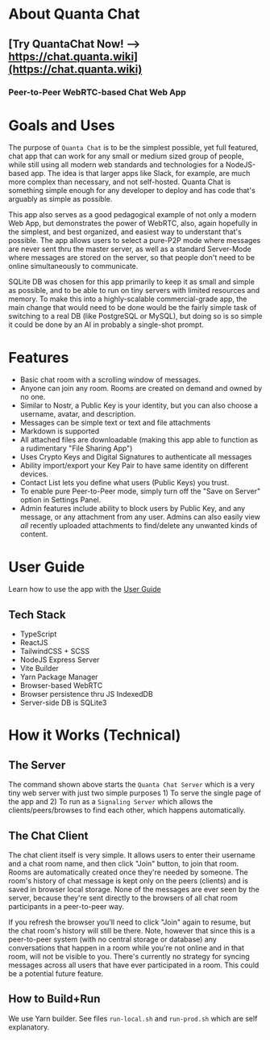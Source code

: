# About Quanta Chat

## [Try QuantaChat Now! --> https://chat.quanta.wiki](https://chat.quanta.wiki)

### Peer-to-Peer WebRTC-based Chat Web App

# Goals and Uses

The purpose of `Quanta Chat` is to be the simplest possible, yet full featured, chat app that can work for any small or medium sized group of people, while still using all modern web standards and technologies for a NodeJS-based app. The idea is that larger apps like Slack, for example, are much more complex than necessary, and not self-hosted. Quanta Chat is something simple enough for any developer to deploy and has code that's arguably as simple as possible.

This app also serves as a good pedagogical example of not only a modern Web App, but demonstrates the power of WebRTC, also, again hopefully in the simplest, and best organized, and easiest way to understant that's possible. The app allows users to select a pure-P2P mode where messages are never sent thru the master server, as well as a standard Server-Mode where messages are stored on the server, so that people don't need to be online simultaneously to communicate.

SQLite DB was chosen for this app primarily to keep it as small and simple as possible, and to be able to run on tiny servers with limited resources and memory. To make this into a highly-scalable commercial-grade app, the main change that would need to be done would be the fairly simple task of switching to a real DB (like PostgreSQL or MySQL), but doing so is so simple it could be done by an AI in probably a single-shot prompt.

# Features

* Basic chat room with a scrolling window of messages.
* Anyone can join any room. Rooms are created on demand and owned by no one.
* Similar to Nostr, a Public Key is your identity, but you can also choose a username, avatar, and description.
* Messages can be simple text or text and file attachments
* Markdown is supported
* All attached files are downloadable (making this app able to function as a rudimentary "File Sharing App")
* Uses Crypto Keys and Digital Signatures to authenticate all messages
* Ability import/export your Key Pair to have same identity on different devices.
* Contact List lets you define what users (Public Keys) you trust.
* To enable pure Peer-to-Peer mode, simply turn off the "Save on Server" option in Settings Panel. 
* Admin features include ability to block users by Public Key, and any message, or any attachment from any user. Admins can also easily view *all* recently uploaded attachments to find/delete any unwanted kinds of content.

# User Guide

Learn how to use the app with the [User Guide](public/user-guide.md)

## Tech Stack

* TypeScript
* ReactJS
* TailwindCSS + SCSS
* NodeJS Express Server 
* Vite Builder
* Yarn Package Manager
* Browser-based WebRTC
* Browser persistence thru JS IndexedDB
* Server-side DB is SQLite3

# How it Works (Technical)

## The Server

The command shown above starts the `Quanta Chat Server` which is a very tiny web server with just two simple purposes 1) To serve the single page of the app and 2) To run as a `Signaling Server` which allows the clients/peers/browses to find each other, which happens automatically.

## The Chat Client

The chat client itself is very simple. It allows users to enter their username and a chat room name, and then click "Join" button, to join that room. Rooms are automatically created once they're needed by someone. The room's history of chat message is kept only on the peers (clients) and is saved in browser local storage. None of the messages are ever seen by the server, because they're sent directly to the browsers of all chat room participants in a peer-to-peer way.

If you refresh the browser you'll need to click "Join" again to resume, but the chat room's history will still be there. Note, however that since this is a peer-to-peer system (with no central storage or database) any conversations that happen in a room while you're not online and in that room, will not be visible to you. There's currently no strategy for syncing messages across all users that have ever participated in a room. This could be a potential future feature.

## How to Build+Run

We use Yarn builder. See files `run-local.sh` and `run-prod.sh` which are self explanatory.
